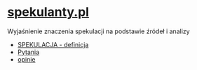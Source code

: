 # [spekulanty.pl](https://www.spekulanty.pl/)

Wyjaśnienie znaczenia spekulacji na podstawie źródeł i analizy

+ [SPEKULACJA - definicja](SPEKULACJA.md)
+ [Pytania](PYTANIA.md)
+ [opinie](OPINIE.md)
